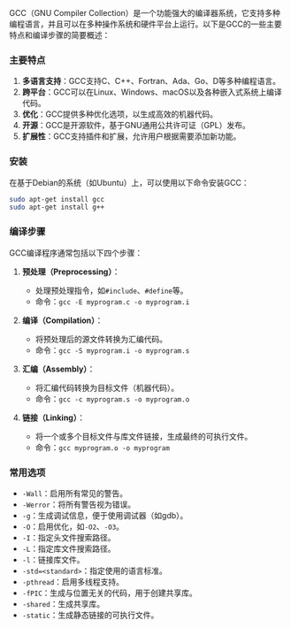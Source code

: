 ﻿GCC（GNU Compiler Collection）是一个功能强大的编译器系统，它支持多种编程语言，并且可以在多种操作系统和硬件平台上运行。以下是GCC的一些主要特点和编译步骤的简要概述：

### 主要特点

1. **多语言支持**：GCC支持C、C++、Fortran、Ada、Go、D等多种编程语言。
2. **跨平台**：GCC可以在Linux、Windows、macOS以及各种嵌入式系统上编译代码。
3. **优化**：GCC提供多种优化选项，以生成高效的机器代码。
4. **开源**：GCC是开源软件，基于GNU通用公共许可证（GPL）发布。
5. **扩展性**：GCC支持插件和扩展，允许用户根据需要添加新功能。

### 安装

在基于Debian的系统（如Ubuntu）上，可以使用以下命令安装GCC：

```sh
sudo apt-get install gcc
sudo apt-get install g++
```

### 编译步骤

GCC编译程序通常包括以下四个步骤：

1. **预处理（Preprocessing）**：
   - 处理预处理指令，如`#include`、`#define`等。
   - 命令：`gcc -E myprogram.c -o myprogram.i`

2. **编译（Compilation）**：
   - 将预处理后的源文件转换为汇编代码。
   - 命令：`gcc -S myprogram.i -o myprogram.s`

3. **汇编（Assembly）**：
   - 将汇编代码转换为目标文件（机器代码）。
   - 命令：`gcc -c myprogram.s -o myprogram.o`

4. **链接（Linking）**：
   - 将一个或多个目标文件与库文件链接，生成最终的可执行文件。
   - 命令：`gcc myprogram.o -o myprogram`

### 常用选项

- `-Wall`：启用所有常见的警告。
- `-Werror`：将所有警告视为错误。
- `-g`：生成调试信息，便于使用调试器（如gdb）。
- `-O`：启用优化，如`-O2`、`-O3`。
- `-I`：指定头文件搜索路径。
- `-L`：指定库文件搜索路径。
- `-l`：链接库文件。
- `-std=<standard>`：指定使用的语言标准。
- `-pthread`：启用多线程支持。
- `-fPIC`：生成与位置无关的代码，用于创建共享库。
- `-shared`：生成共享库。
- `-static`：生成静态链接的可执行文件。
